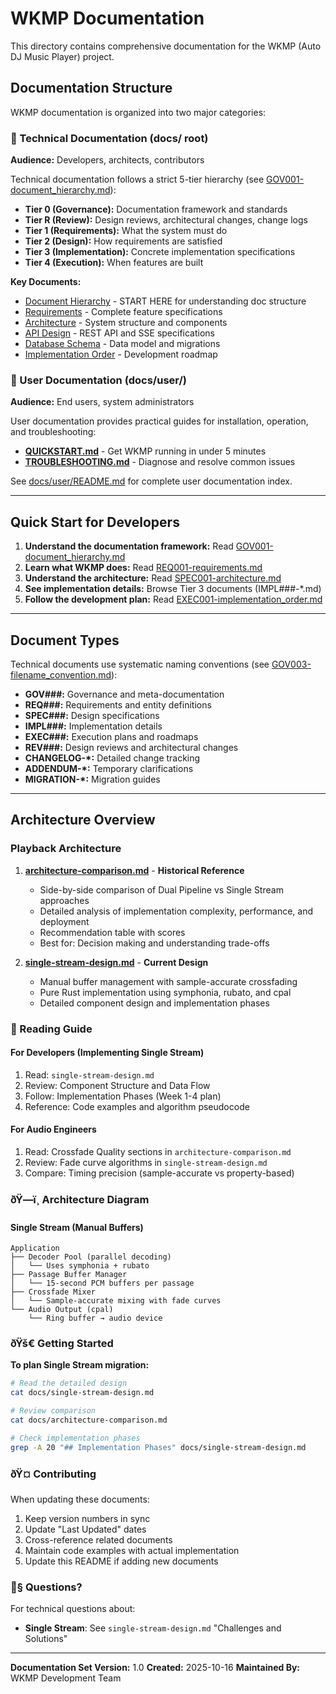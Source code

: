 ﻿# WKMP Documentation

This directory contains comprehensive documentation for the WKMP (Auto DJ Music Player) project.

## Documentation Structure

WKMP documentation is organized into two major categories:

### 📘 Technical Documentation (docs/ root)

**Audience:** Developers, architects, contributors

Technical documentation follows a strict 5-tier hierarchy (see [GOV001-document_hierarchy.md](GOV001-document_hierarchy.md)):

- **Tier 0 (Governance):** Documentation framework and standards
- **Tier R (Review):** Design reviews, architectural changes, change logs
- **Tier 1 (Requirements):** What the system must do
- **Tier 2 (Design):** How requirements are satisfied
- **Tier 3 (Implementation):** Concrete implementation specifications
- **Tier 4 (Execution):** When features are built

**Key Documents:**
- [Document Hierarchy](GOV001-document_hierarchy.md) - START HERE for understanding doc structure
- [Requirements](REQ001-requirements.md) - Complete feature specifications
- [Architecture](SPEC001-architecture.md) - System structure and components
- [API Design](SPEC007-api_design.md) - REST API and SSE specifications
- [Database Schema](IMPL001-database_schema.md) - Data model and migrations
- [Implementation Order](EXEC001-implementation_order.md) - Development roadmap

### 📗 User Documentation (docs/user/)

**Audience:** End users, system administrators

User documentation provides practical guides for installation, operation, and troubleshooting:

- **[QUICKSTART.md](user/QUICKSTART.md)** - Get WKMP running in under 5 minutes
- **[TROUBLESHOOTING.md](user/TROUBLESHOOTING.md)** - Diagnose and resolve common issues

See [docs/user/README.md](user/README.md) for complete user documentation index.

---

## Quick Start for Developers

1. **Understand the documentation framework:** Read [GOV001-document_hierarchy.md](GOV001-document_hierarchy.md)
2. **Learn what WKMP does:** Read [REQ001-requirements.md](REQ001-requirements.md)
3. **Understand the architecture:** Read [SPEC001-architecture.md](SPEC001-architecture.md)
4. **See implementation details:** Browse Tier 3 documents (IMPL###-*.md)
5. **Follow the development plan:** Read [EXEC001-implementation_order.md](EXEC001-implementation_order.md)

---

## Document Types

Technical documents use systematic naming conventions (see [GOV003-filename_convention.md](GOV003-filename_convention.md)):

- **GOV###:** Governance and meta-documentation
- **REQ###:** Requirements and entity definitions
- **SPEC###:** Design specifications
- **IMPL###:** Implementation details
- **EXEC###:** Execution plans and roadmaps
- **REV###:** Design reviews and architectural changes
- **CHANGELOG-*:** Detailed change tracking
- **ADDENDUM-*:** Temporary clarifications
- **MIGRATION-*:** Migration guides

---

## Architecture Overview

### Playback Architecture

1. **[architecture-comparison.md](archive/ARCH003-architecture_comparison.md)** - **Historical Reference**
   - Side-by-side comparison of Dual Pipeline vs Single Stream approaches
   - Detailed analysis of implementation complexity, performance, and deployment
   - Recommendation table with scores
   - Best for: Decision making and understanding trade-offs

2. **[single-stream-design.md](SPEC013-single_stream_playback.md)** - **Current Design**
   - Manual buffer management with sample-accurate crossfading
   - Pure Rust implementation using symphonia, rubato, and cpal
   - Detailed component design and implementation phases

### 📜 Reading Guide

#### For Developers (Implementing Single Stream)
1. Read: `single-stream-design.md`
2. Review: Component Structure and Data Flow
3. Follow: Implementation Phases (Week 1-4 plan)
4. Reference: Code examples and algorithm pseudocode

#### For Audio Engineers
1. Read: Crossfade Quality sections in `architecture-comparison.md`
2. Review: Fade curve algorithms in `single-stream-design.md`
3. Compare: Timing precision (sample-accurate vs property-based)

### ðŸ—ï¸ Architecture Diagram

#### Single Stream (Manual Buffers)
```
Application
├── Decoder Pool (parallel decoding)
│   └── Uses symphonia + rubato
├── Passage Buffer Manager
│   └── 15-second PCM buffers per passage
├── Crossfade Mixer
│   └── Sample-accurate mixing with fade curves
└── Audio Output (cpal)
    └── Ring buffer → audio device
```


### ðŸš€ Getting Started

**To plan Single Stream migration:**
```bash
# Read the detailed design
cat docs/single-stream-design.md

# Review comparison
cat docs/architecture-comparison.md

# Check implementation phases
grep -A 20 "## Implementation Phases" docs/single-stream-design.md
```

### ðŸ¤ Contributing

When updating these documents:
1. Keep version numbers in sync
2. Update "Last Updated" dates
3. Cross-reference related documents
4. Maintain code examples with actual implementation
5. Update this README if adding new documents

### 📝§ Questions?

For technical questions about:
- **Single Stream**: See `single-stream-design.md` "Challenges and Solutions"

---

**Documentation Set Version:** 1.0
**Created:** 2025-10-16
**Maintained By:** WKMP Development Team
